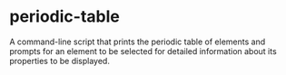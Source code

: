 # periodic-table
A command-line script that prints the periodic table of elements and prompts for an element to be selected for detailed information about its properties to be displayed.
